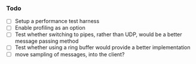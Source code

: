 ### Todo

- [ ] Setup a performance test harness
- [ ] Enable profiling as an option
- [ ] Test whether switching to pipes, rather than UDP, would be a better
      message passing method
- [ ] Test whether using a ring buffer would provide a better implementation
- [ ] move sampling of messages, into the client?

